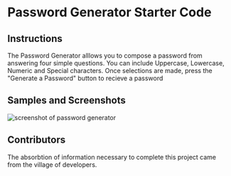 # Password Generator Starter Code

## Instructions

The Password Generator alllows you to compose a password from answering four simple questions. You can include Uppercase, Lowercase, Numeric and Special characters. Once selections are made, press the "Generate a Password" button to recieve a password

## Samples and Screenshots

![screenshot of password generator](paco-gen/Develop/assests/images/passwordGenerator.png)

## Contributors

The absorbtion of information necessary to complete this project came from the village of developers.
